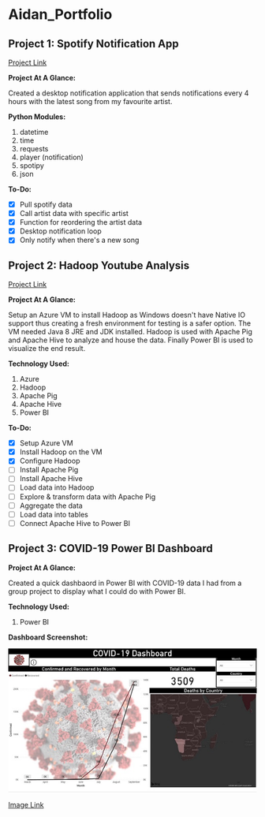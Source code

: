 # Aidan_Portfolio

## Project 1: Spotify Notification App
[Project Link](https://github.com/Turtle24/Spotify_Notify_App)

**Project At A Glance:**

Created a desktop notification application that sends notifications every 4 hours with the latest song from my favourite artist. 

**Python Modules:**

1. datetime
2. time
3. requests
4. player (notification)
5. spotipy
6. json

**To-Do:**

- [x] Pull spotify data
- [x] Call artist data with specific artist 
- [x] Function for reordering the artist data
- [x] Desktop notification loop
- [x] Only notify when there's a new song 

## Project 2: Hadoop Youtube Analysis
[Project Link](https://github.com/Turtle24/Youtube_Analysis_Hadoop)

**Project At A Glance:**

Setup an Azure VM to install Hadoop as Windows doesn't have Native IO support thus creating a fresh environment for testing is a safer option. The VM needed Java 8 JRE and JDK installed. Hadoop is used with Apache Pig and Apache Hive to analyze and house the data. Finally Power BI is used to visualize the end result.

**Technology Used:**

1. Azure 
2. Hadoop
3. Apache Pig
4. Apache Hive
5. Power BI

**To-Do:**

- [x] Setup Azure VM 
- [x] Install Hadoop on the VM 
- [x] Configure Hadoop 
- [ ] Install Apache Pig
- [ ] Install Apache Hive
- [ ] Load data into Hadoop
- [ ] Explore & transform data with Apache Pig 
- [ ] Aggregate the data 
- [ ] Load data into tables
- [ ] Connect Apache Hive to Power BI

## Project 3: COVID-19 Power BI Dashboard

**Project At A Glance:**

Created a quick dashbaord in Power BI with COVID-19 data I had from a group project to display what I could do with Power BI. 

**Technology Used:**

1. Power BI

**Dashboard Screenshot:**

![Simple Dashboard](https://github.com/Turtle24/Aidan_Portfolio/blob/main/images/Power-BI.png)

[Image Link](https://github.com/Turtle24/Aidan_Portfolio/blob/main/images/Power-BI.png)



